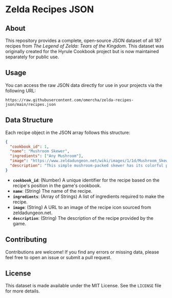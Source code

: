 # Zelda Recipes JSON

## About

This repository provides a complete, open-source JSON dataset of all 187 recipes from *The Legend of Zelda: Tears of the Kingdom*. This dataset was originally created for the Hyrule Cookbook project but is now maintained separately for public use.

## Usage

You can access the raw JSON data directly for use in your projects via the following URL:

`https://raw.githubusercontent.com/omercha/zelda-recipes-json/main/recipes.json`

## Data Structure

Each recipe object in the JSON array follows this structure:

```json
{
  "cookbook_id": 1,
  "name": "Mushroom Skewer",
  "ingredients": ["Any Mushroom"],
  "image": "https://www.zeldadungeon.net/wiki/images/1/1d/Mushroom_Skewer_-_TotK_icon.png",
  "description": "This simple mushroom-packed skewer has its colorful presentation to thank for its appeal."
}
```

-   **`cookbook_id`**: (Number) A unique identifier for the recipe based on the recipe's position in the game's cookbook.
-   **`name`**: (String) The name of the recipe.
-   **`ingredients`**: (Array of Strings) A list of ingredients required to make the recipe.
-   **`image`**: (String) A URL to an image of the recipe icon sourced from zeldadungeon.net.
-   **`description`**: (String) The description of the recipe provided by the game.

## Contributing

Contributions are welcome! If you find any errors or missing data, please feel free to open an issue or submit a pull request.

## License

This dataset is made available under the MIT License. See the `LICENSE` file for more details.
